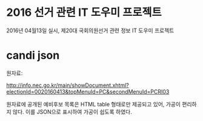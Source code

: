 # 2016 선거 관련 IT 도우미 프로젝트

2016년 04월13일 실시, 제20대 국회의원선거 관련 정보 IT 도우미 프로젝트

# candi json 

원자료:

http://info.nec.go.kr/main/showDocument.xhtml?electionId=0020160413&topMenuId=PC&secondMenuId=PCRI03

원자료에 공개된 예비후보 목록은 HTML table 형태로만 제공되고 있어, 가공이 편리하지 않다.
이를 JSON으로 표시하여 가공이 쉽도록 하였다.


